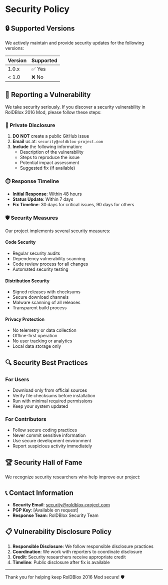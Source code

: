 # Security Policy

## 🔒 Supported Versions

We actively maintain and provide security updates for the following versions:

| Version | Supported          |
| ------- | ------------------ |
| 1.0.x   | ✅ Yes             |
| < 1.0   | ❌ No              |

## 🚨 Reporting a Vulnerability

We take security seriously. If you discover a security vulnerability in RolDBlox 2016 Mod, please follow these steps:

### 📧 Private Disclosure

1. **DO NOT** create a public GitHub issue
2. **Email** us at: `security@roldblox-project.com`
3. **Include** the following information:
   - Description of the vulnerability
   - Steps to reproduce the issue
   - Potential impact assessment
   - Suggested fix (if available)

### ⏱️ Response Timeline

- **Initial Response**: Within 48 hours
- **Status Update**: Within 7 days
- **Fix Timeline**: 30 days for critical issues, 90 days for others

### 🛡️ Security Measures

Our project implements several security measures:

#### Code Security
- Regular security audits
- Dependency vulnerability scanning
- Code review process for all changes
- Automated security testing

#### Distribution Security
- Signed releases with checksums
- Secure download channels
- Malware scanning of all releases
- Transparent build process

#### Privacy Protection
- No telemetry or data collection
- Offline-first operation
- No user tracking or analytics
- Local data storage only

## 🔍 Security Best Practices

### For Users
- Download only from official sources
- Verify file checksums before installation
- Run with minimal required permissions
- Keep your system updated

### For Contributors
- Follow secure coding practices
- Never commit sensitive information
- Use secure development environment
- Report suspicious activity immediately

## 🏆 Security Hall of Fame

We recognize security researchers who help improve our project:

<!-- Contributors who report valid security issues will be listed here -->

## 📞 Contact Information

- **Security Email**: security@roldblox-project.com
- **PGP Key**: [Available on request]
- **Response Team**: RolDBlox Security Team

## 📋 Vulnerability Disclosure Policy

1. **Responsible Disclosure**: We follow responsible disclosure practices
2. **Coordination**: We work with reporters to coordinate disclosure
3. **Credit**: Security researchers receive appropriate credit
4. **Timeline**: Public disclosure after fix is available

---

Thank you for helping keep RolDBlox 2016 Mod secure! 🛡️ 